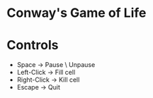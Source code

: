 # Conway's Game of Life

# Controls
  - Space       -> Pause \ Unpause  
  - Left-Click  -> Fill cell  
  - Right-Click -> Kill cell 
  - Escape      -> Quit
  
